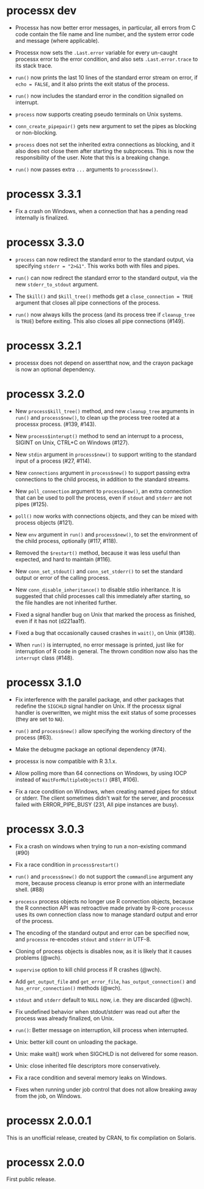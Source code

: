 
# processx dev

* Processx has now better error messages, in particular, all errors from C
  code contain the file name and line number, and the system error code
  and message (where applicable).

* Processx now sets the `.Last.error` variable for every un-caught processx
  error to the error condition, and also sets `.Last.error.trace` to its
  stack trace.

* `run()` now prints the last 10 lines of the standard error stream on
  error, if `echo = FALSE`, and it also prints the exit status of the
  process.

* `run()` now includes the standard error in the condition signalled on
  interrupt.

* `process` now supports creating pseudo terminals on Unix systems.

* `conn_create_pipepair()` gets new argument to set the pipes as blocking
  or non-blocking.

* `process` does not set the inherited extra connections as blocking,
  and it also does not close them after starting the subprocess.
  This is now the responsibility of the user. Note that this is a
  breaking change.

* `run()` now passes extra `...` arguments to `process$new()`.

# processx 3.3.1

* Fix a crash on Windows, when a connection that has a pending read
  internally is finalized.

# processx 3.3.0

* `process` can now redirect the standard error to the standard output, via
  specifying `stderr = "2>&1"`. This works both with files and pipes.

* `run()` can now redirect the standard error to the standard output, via
  the new `stderr_to_stdout` argument.

* The `$kill()` and `$kill_tree()` methods get a `close_connection = TRUE`
  argument that closes all pipe connections of the process.

* `run()` now always kills the process (and its process tree if
  `cleanup_tree` is `TRUE`) before exiting. This also closes all
  pipe connections (#149).

# processx 3.2.1

* processx does not depend on assertthat now, and the crayon package
  is now an optional dependency.

# processx 3.2.0

* New `process$kill_tree()` method, and new `cleanup_tree` arguments in
  `run()` and `process$new()`, to clean up the process tree rooted at a
  processx process. (#139, #143).

* New `process$interupt()` method to send an interrupt to a process,
  SIGINT on Unix, CTRL+C on Windows (#127).

* New `stdin` argument in `process$new()` to support writing to the
  standard input of a process (#27, #114).

* New `connections` argument in `process$new()` to support passing extra
  connections to the child process, in addition to the standard streams.

* New `poll_connection` argument to `process$new()`, an extra connection
  that can be used to poll the process, even if `stdout` and `stderr` are
  not pipes (#125).

* `poll()` now works with connections objects, and they can be mixed with
  process objects (#121).

* New `env` argument in `run()` and `process$new()`, to set the
  environment of the child process, optionally (#117, #118).

* Removed the `$restart()` method, because it was less useful than
  expected, and hard to maintain (#116).

* New `conn_set_stdout()` and `conn_set_stderr()` to set the standard
  output or error of the calling process.

* New `conn_disable_inheritance()` to disable stdio inheritance. It is
  suggested that child processes call this immediately after starting, so
  the file handles are not inherited further.

* Fixed a signal handler bug on Unix that marked the process as finished,
  even if it has not (d221aa1f).

* Fixed a bug that occasionally caused crashes in `wait()`, on Unix (#138).

* When `run()` is interrupted, no error message is printed, just like
  for interruption of R code in general. The thrown condition now also
  has the `interrupt` class (#148).

# processx 3.1.0

* Fix interference with the parallel package, and other packages that
  redefine the `SIGCHLD` signal handler on Unix. If the processx signal
  handler is overwritten, we might miss the exit status of some processes
  (they are set to `NA`).

* `run()` and `process$new()` allow specifying the working directory
  of the process (#63).

* Make the debugme package an optional dependency (#74).

* processx is now compatible with R 3.1.x.

* Allow polling more than 64 connections on Windows, by using IOCP
  instead of `WaitForMultipleObjects()` (#81, #106).

* Fix a race condition on Windows, when creating named pipes for stdout
  or stderr. The client sometimes didn't wait for the server, and processx
  failed with ERROR_PIPE_BUSY (231, All pipe instances are busy).

# processx 3.0.3

* Fix a crash on windows when trying to run a non-existing command (#90)

* Fix a race condition in `process$restart()`

* `run()` and `process$new()` do not support the `commandline` argument
  any more, because process cleanup is error prone with an intermediate
  shell. (#88)

* `processx` process objects no longer use R connection objects,
  because the R connection API was retroactive made private by R-core
  `processx` uses its own connection class now to manage standard output
  and error of the process.

* The encoding of the standard output and error can be specified now,
  and `processx` re-encodes `stdout` and `stderr` in UTF-8.

* Cloning of process objects is disables now, as it is likely that it
  causes problems (@wch).

* `supervise` option to kill child process if R crashes (@wch).

* Add `get_output_file` and `get_error_file`, `has_output_connection()`
  and `has_error_connection()` methods (@wch).

* `stdout` and `stderr` default to `NULL` now, i.e. they are
  discarded (@wch).

* Fix undefined behavior when stdout/stderr was read out after the
  process was already finalized, on Unix.

* `run()`: Better message on interruption, kill process when interrupted.

* Unix: better kill count on unloading the package.

* Unix: make wait() work when SIGCHLD is not delivered for some reason.

* Unix: close inherited file descriptors more conservatively.

* Fix a race condition and several memory leaks on Windows.

* Fixes when running under job control that does not allow breaking away
  from the job, on Windows.

# processx 2.0.0.1

This is an unofficial release, created by CRAN, to fix compilation on
Solaris.

# processx 2.0.0

First public release.
